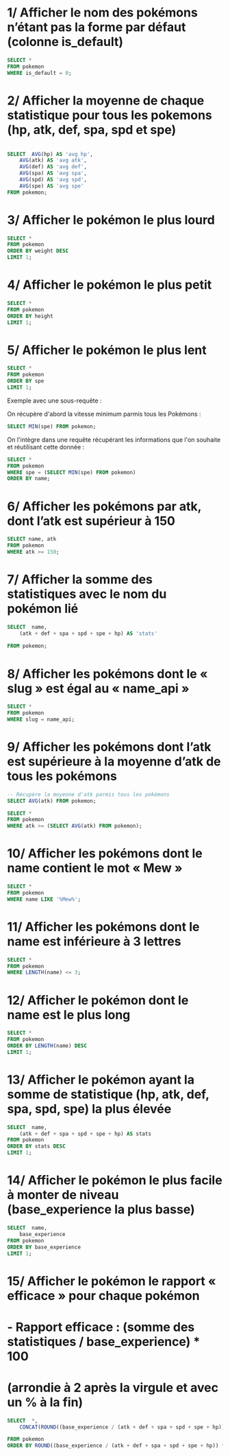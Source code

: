 
# 1/ Afficher le nom des pokémons n’étant pas la forme par défaut (colonne is_default)

```sql
SELECT *
FROM pokemon
WHERE is_default = 0;
```


# 2/ Afficher la moyenne de chaque statistique pour tous les pokemons (hp, atk, def, spa, spd et spe)

```sql

SELECT	AVG(hp) AS 'avg hp',
	AVG(atk) AS 'avg atk',
	AVG(def) AS 'avg def',
	AVG(spa) AS 'avg spa',
	AVG(spd) AS 'avg spd',
	AVG(spe) AS 'avg spe'
FROM pokemon;
```


# 3/ Afficher le pokémon le plus lourd

```sql
SELECT *
FROM pokemon
ORDER BY weight DESC
LIMIT 1;
```


# 4/ Afficher le pokémon le plus petit

```sql
SELECT *
FROM pokemon
ORDER BY height
LIMIT 1;
```


# 5/ Afficher le pokémon le plus lent

```sql
SELECT *
FROM pokemon
ORDER BY spe
LIMIT 1;
```

Exemple avec une sous-requête :

On récupère d'abord la vitesse minimum parmis tous les Pokémons :

```sql
SELECT MIN(spe) FROM pokemon;
```

On l'intègre dans une requête récupérant les informations que l'on souhaite et réutilisant cette donnée :

```sql
SELECT *
FROM pokemon
WHERE spe = (SELECT MIN(spe) FROM pokemon)
ORDER BY name;
```


# 6/ Afficher les pokémons par atk, dont l’atk est supérieur à 150

```sql
SELECT name, atk
FROM pokemon
WHERE atk >= 150;
```


# 7/ Afficher la somme des statistiques avec le nom du pokémon lié

```sql
SELECT	name,
	(atk + def + spa + spd + spe + hp) AS 'stats'
		
FROM pokemon;
```


# 8/ Afficher les pokémons dont le « slug » est égal au « name_api »

```sql
SELECT *
FROM pokemon
WHERE slug = name_api;
```

# 9/ Afficher les pokémons dont l’atk est supérieure à la moyenne d’atk de tous les pokémons

```sql
-- Récupère la moyenne d'atk parmis tous les pokémons
SELECT AVG(atk) FROM pokemon; 

SELECT *
FROM pokemon
WHERE atk >= (SELECT AVG(atk) FROM pokemon);
```


# 10/ Afficher les pokémons dont le name contient le mot « Mew »

```sql
SELECT *
FROM pokemon
WHERE name LIKE '%Mew%';
```


# 11/ Afficher les pokémons dont le name est inférieure à 3 lettres

```sql
SELECT *
FROM pokemon
WHERE LENGTH(name) <= 3;
```


# 12/ Afficher le pokémon dont le name est le plus long

```sql
SELECT *
FROM pokemon
ORDER BY LENGTH(name) DESC
LIMIT 1;
```


# 13/ Afficher le pokémon ayant la somme de statistique (hp, atk, def, spa, spd, spe) la plus élevée

```sql
SELECT	name,
	(atk + def + spa + spd + spe + hp) AS stats
FROM pokemon
ORDER BY stats DESC
LIMIT 1;
```


# 14/ Afficher le pokémon le plus facile à monter de niveau (base_experience la plus basse)

```sql
SELECT	name,
	base_experience
FROM pokemon
ORDER BY base_experience
LIMIT 1;
```

# 15/ Afficher le pokémon le rapport « efficace » pour chaque pokémon
# - Rapport efficace : (somme des statistiques / base_experience) * 100
# (arrondie à 2 après la virgule et avec un % à la fin)

```sql
SELECT	*,
  	CONCAT(ROUND((base_experience / (atk + def + spa + spd + spe + hp)) * 100, 2), '%')

FROM pokemon
ORDER BY ROUND((base_experience / (atk + def + spa + spd + spe + hp)) * 100, 2) DESC;
```
		
		